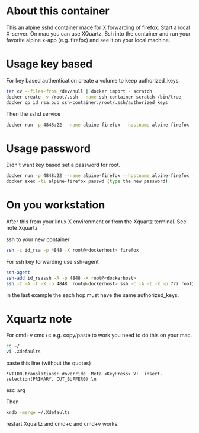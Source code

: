 # About this container

This an alpine sshd container made for X forwarding of
firefox.
Start a local X-server. On mac you can use XQuartz.
Ssh into the container and run your favorite alpine
x-app (e.g. firefox) and see it on your local machine.

# Usage key based

For key based authentication create a volume to keep
authorized_keys.
```bash
tar cv --files-from /dev/null | docker import - scratch
docker create -v /root/.ssh --name ssh-container scratch /bin/true
docker cp id_rsa.pub ssh-container:/root/.ssh/authorized_keys
```

Then the sshd service
```bash
docker run -p 4848:22 --name alpine-firefox --hostname alpine-firefox --volumes-from ssh-container  -d danielguerra/alpine-firefox
```

# Usage password

Didn't want key based set a password for root.
```bash
docker run -p 4848:22 --name alpine-firefox --hostname alpine-firefox -d danielguerra/alpine-firefox
docker exec -ti alpine-firefox passwd (type the new password)
```

# On you workstation

After this from your linux
X environment or from the Xquartz
terminal. See note Xquartz

ssh to your new container
```bash
ssh -i id_rsa -p 4848 -X root@<dockerhost> firefox
```

For ssh key forwarding use ssh-agent
```bash
ssh-agent
ssh-add id_rsassh -A -p 4848 -X root@<dockerhost>
ssh -C -A -t -X -p 4848  root@<dockerhost> ssh -C -A -t -X -p 777 root@<hop> firefox
```
in the last example the each hop must have the same authorized_keys.

# Xquartz note
For cmd+v cmd+c e.g. copy/paste to work you need to do this on your mac.
```bash
cd ~/
vi .Xdefaults
```

paste this line (without the quotes)

`*VT100.translations: #override  Meta <KeyPress> V:  insert-selection(PRIMARY, CUT_BUFFER0) \n`

esc :wq

Then
```bash
xrdb -merge ~/.Xdefaults
```
restart Xquartz and cmd+c and cmd+v works.
